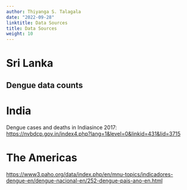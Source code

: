 ```yaml
---
author: Thiyanga S. Talagala
date: "2022-09-28"
linktitle: Data Sources
title: Data Sources
weight: 10
---
```


# Sri Lanka

## Dengue data counts

# India

Dengue cases and deaths in Indiasince 2017: https://nvbdcp.gov.in/index4.php?lang=1&level=0&linkid=431&lid=3715


# The Americas

https://www3.paho.org/data/index.php/en/mnu-topics/indicadores-dengue-en/dengue-nacional-en/252-dengue-pais-ano-en.html